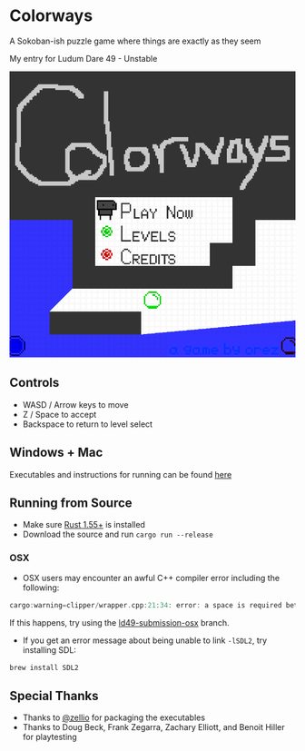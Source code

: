 # Colorways

A Sokoban-ish puzzle game where things are exactly as they seem

My entry for Ludum Dare 49 - Unstable

![the title screen](raw/title_scrsh.png)

## Controls
- WASD / Arrow keys to move
- Z / Space to accept
- Backspace to return to level select

## Windows + Mac
Executables and instructions for running can be found [here](https://github.com/orez-/ld49/releases/tag/ld49-submission)

## Running from Source
- Make sure [Rust 1.55+](https://www.rust-lang.org/tools/install) is installed
- Download the source and run `cargo run --release`

### OSX
- OSX users may encounter an awful C++ compiler error including the following:

```c++
cargo:warning=clipper/wrapper.cpp:21:34: error: a space is required between consecutive right angle brackets (use '> >')
```

If this happens, try using the [ld49-submission-osx](https://github.com/orez-/ld49/tree/ld49-submission-osx) branch.

- If you get an error message about being unable to link `-lSDL2`, try installing SDL:

```bash
brew install SDL2
```

## Special Thanks
- Thanks to [@zellio](https://github.com/zellio) for packaging the executables
- Thanks to Doug Beck, Frank Zegarra, Zachary Elliott, and Benoit Hiller for playtesting
